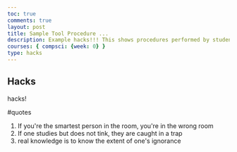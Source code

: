 ```yaml
---
toc: true
comments: true
layout: post
title: Sample Tool Procedure ...
description: Example hacks!!! This shows procedures performed by student, not the procedures for the entire class.  Modified or prunned for specific machine.
courses: { compsci: {week: 0} }
type: hacks
---
```


## Hacks
hacks!

#quotes
1. If you're the smartest person in the room, you're in the wrong room
2. If one studies but does not tink, they are caught in a trap
3. real knowledge is to know the extent of one's ignorance
